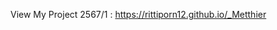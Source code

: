 
View My Project 2567/1 : <a href="https://rittiporn12.github.io/_Metthier" target="_blank">https://rittiporn12.github.io/_Metthier</a>
